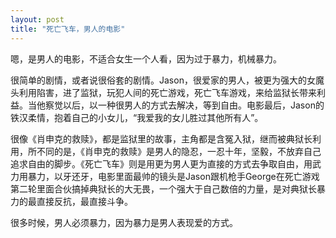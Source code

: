```yaml
---
layout: post
title: "死亡飞车，男人的电影"
---
```


嗯，是男人的电影，不适合女生一个人看，因为过于暴力，机械暴力。

很简单的剧情，或者说很俗套的剧情。Jason，很爱家的男人，被更为强大的女魔头利用陷害，进了监狱，玩犯人间的死亡游戏，死亡飞车游戏，来给监狱长带来利益。当他察觉以后，以一种很男人的方式去解决，等到自由。电影最后，Jason的铁汉柔情，抱着自己的小女儿，“我爱我的女儿胜过其他所有人”。

很像《肖申克的救赎》，都是监狱里的故事，主角都是含冤入狱，继而被典狱长利用，所不同的是，《肖申克的救赎》是男人的隐忍，一忍十年，坚毅，不放弃自己追求自由的脚步。《死亡飞车》则是用更为男人更为直接的方式去争取自由，用武力用暴力，以牙还牙，电影里面最帅的镜头是Jason跟机枪手George在死亡游戏第二轮里面合伙搞掉典狱长的大无畏，一个强大于自己数倍的力量，是对典狱长暴力的最直接反抗，最直接斗争。

很多时候，男人必须暴力，因为暴力是男人表现爱的方式。
